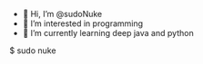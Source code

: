 - 👋 Hi, I’m @sudoNuke
- 👀 I’m interested in programming
- 🌱 I’m currently learning deep java and python

$ sudo nuke
